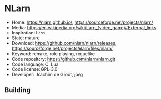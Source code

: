 # NLarn

- Home: https://nlarn.github.io/, https://sourceforge.net/projects/nlarn/
- Media: https://en.wikipedia.org/wiki/Larn_(video_game)#External_links
- Inspiration: Larn
- State: mature
- Download: https://github.com/nlarn/nlarn/releases, https://sourceforge.net/projects/nlarn/files/nlarn/
- Keyword: remake, role playing, roguelike
- Code repository: https://github.com/nlarn/nlarn.git
- Code language: C, Lua
- Code license: GPL-3.0
- Developer: Joachim de Groot, jpeg

## Building
